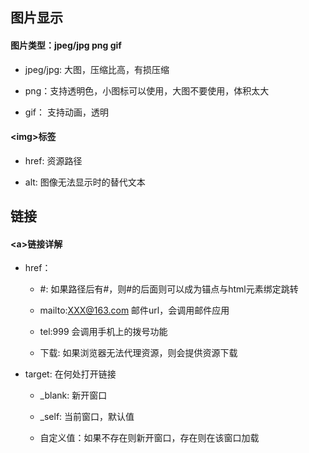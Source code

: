 ## 图片显示

#### 图片类型：jpeg/jpg png gif

- jpeg/jpg: 大图，压缩比高，有损压缩

- png：支持透明色，小图标可以使用，大图不要使用，体积太大

- gif： 支持动画，透明

#### \<img>标签

- href: 资源路径

- alt: 图像无法显示时的替代文本

## 链接

#### \<a>链接详解

- href：

    - \#: 如果路径后有#，则#的后面则可以成为锚点与html元素绑定跳转
    
    - mailto:XXX@163.com 邮件url，会调用邮件应用
    
    - tel:999 会调用手机上的拨号功能
    
    - 下载: 如果浏览器无法代理资源，则会提供资源下载

- target: 在何处打开链接
    
    - _blank: 新开窗口
    
    - _self: 当前窗口，默认值
    
    - 自定义值：如果不存在则新开窗口，存在则在该窗口加载
